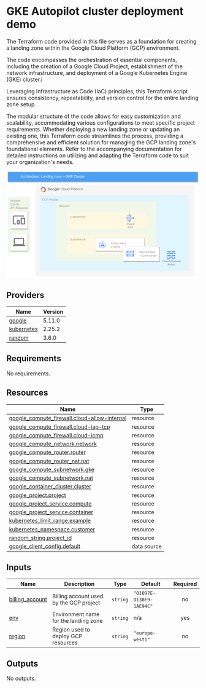 # GKE Autopilot cluster deployment demo

The Terraform code provided in this file serves as a foundation for creating a landing zone within the Google Cloud Platform (GCP) environment.

The code encompasses the orchestration of essential components, including the creation of a Google Cloud Project, establishment of the network infrastructure, and deployment of a Google Kubernetes Engine (GKE) cluster.i

Leveraging Infrastructure as Code (IaC) principles, this Terraform script ensures consistency, repeatability, and version control for the entire landing zone setup.

The modular structure of the code allows for easy customization and scalability, accommodating various configurations to meet specific project requirements. Whether deploying a new landing zone or updating an existing one, this Terraform code streamlines the process, providing a comprehensive and efficient solution for managing the GCP landing zone's foundational elements. Refer to the accompanying documentation for detailed instructions on utilizing and adapting the Terraform code to suit your organization's needs.

![](docs/architecture.png)

## Providers

| Name | Version |
|------|---------|
| <a name="provider_google"></a> [google](#provider\_google) | 5.11.0 |
| <a name="provider_kubernetes"></a> [kubernetes](#provider\_kubernetes) | 2.25.2 |
| <a name="provider_random"></a> [random](#provider\_random) | 3.6.0 |

## Requirements

No requirements.

## Resources

| Name | Type |
|------|------|
| [google_compute_firewall.cloud-allow-internal](https://registry.terraform.io/providers/hashicorp/google/latest/docs/resources/compute_firewall) | resource |
| [google_compute_firewall.cloud-iap-tcp](https://registry.terraform.io/providers/hashicorp/google/latest/docs/resources/compute_firewall) | resource |
| [google_compute_firewall.cloud-icmp](https://registry.terraform.io/providers/hashicorp/google/latest/docs/resources/compute_firewall) | resource |
| [google_compute_network.network](https://registry.terraform.io/providers/hashicorp/google/latest/docs/resources/compute_network) | resource |
| [google_compute_router.router](https://registry.terraform.io/providers/hashicorp/google/latest/docs/resources/compute_router) | resource |
| [google_compute_router_nat.nat](https://registry.terraform.io/providers/hashicorp/google/latest/docs/resources/compute_router_nat) | resource |
| [google_compute_subnetwork.gke](https://registry.terraform.io/providers/hashicorp/google/latest/docs/resources/compute_subnetwork) | resource |
| [google_compute_subnetwork.nat](https://registry.terraform.io/providers/hashicorp/google/latest/docs/resources/compute_subnetwork) | resource |
| [google_container_cluster.cluster](https://registry.terraform.io/providers/hashicorp/google/latest/docs/resources/container_cluster) | resource |
| [google_project.project](https://registry.terraform.io/providers/hashicorp/google/latest/docs/resources/project) | resource |
| [google_project_service.compute](https://registry.terraform.io/providers/hashicorp/google/latest/docs/resources/project_service) | resource |
| [google_project_service.container](https://registry.terraform.io/providers/hashicorp/google/latest/docs/resources/project_service) | resource |
| [kubernetes_limit_range.example](https://registry.terraform.io/providers/hashicorp/kubernetes/latest/docs/resources/limit_range) | resource |
| [kubernetes_namespace.customer](https://registry.terraform.io/providers/hashicorp/kubernetes/latest/docs/resources/namespace) | resource |
| [random_string.project_id](https://registry.terraform.io/providers/hashicorp/random/latest/docs/resources/string) | resource |
| [google_client_config.default](https://registry.terraform.io/providers/hashicorp/google/latest/docs/data-sources/client_config) | data source |

## Inputs

| Name | Description | Type | Default | Required |
|------|-------------|------|---------|:--------:|
| <a name="input_billing_account"></a> [billing\_account](#input\_billing\_account) | Billing account used by the GCP project | `string` | `"01097E-D138F9-1AE94C"` | no |
| <a name="input_env"></a> [env](#input\_env) | Environment name for the landing zone | `string` | n/a | yes |
| <a name="input_region"></a> [region](#input\_region) | Region used to deploy GCP resources | `string` | `"europe-west1"` | no |

## Outputs

No outputs.

